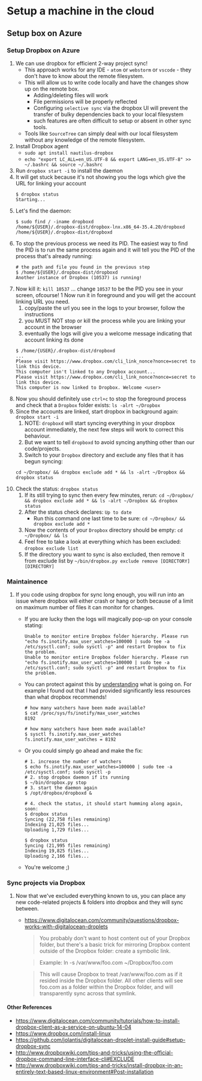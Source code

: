 # Setup a machine in the cloud

## Setup box on Azure

### Setup Dropbox on Azure

1. We can use dropbox for efficient 2-way project sync!
    * This approach works for any IDE - `atom` or `webstorm` or `vscode` - they don't have to know about the remote filesystem.
    * This will allow us to write code locally and have the changes show up on the remote box.
        * Adding/deleting files will work
        * File permissions will be properly reflected
        * Configuring `selective sync` via the dropbox UI will prevent the transfer of bulky dependencies back to your local filesystem
        * such features are often difficult to setup or absent in other sync tools.
    * Tools like `SourceTree` can simply deal with our local filesystem without any knowledge of the remote filesystem.
1. Install Dropbox agent
    * `sudo apt install nautilus-dropbox`
    * `echo "export LC_ALL=en_US.UTF-8 && export LANG=en_US.UTF-8" >> ~/.bashrc && source ~/.bashrc`
1. Run `dropbox start -i` to install the daemon
1. It will get stuck because it's not showing you the logs which give the URL for linking your account
    ```
    $ dropbox status
    Starting...
    ```
1. Let's find the daemon:
    ```
    $ sudo find / -iname dropboxd
    /home/${USER}/.dropbox-dist/dropbox-lnx.x86_64-35.4.20/dropboxd
    /home/${USER}/.dropbox-dist/dropboxd
    ```
1. To stop the previous process we need its PID. The easiest way to find the PID is to run the same process again and it will tell you the PID of the process that's already running:
    ```
    # the path and file you found in the previous step
    $ /home/${USER}/.dropbox-dist/dropboxd
    Another instance of Dropbox (10537) is running!
    ```
1. Now kill it: `kill 10537` ... change `10537` to be the PID you see in your screen, ofcourse!
1  Now run it in foreground and you will get the account linking URL you need.
    1. copy/paste the url you see in the logs to your browser, follow the instructions
    1. you MUST NOT stop or kill the process while you are linking your account in the browser
    1. eventually the logs will give you a welcome message indicating that account linking its done
    ```
    $ /home/{USER}/.dropbox-dist/dropboxd
    ...
    Please visit https://www.dropbox.com/cli_link_nonce?nonce=secret to link this device.
    This computer isn't linked to any Dropbox account...
    Please visit https://www.dropbox.com/cli_link_nonce?nonce=secret to link this device.
    This computer is now linked to Dropbox. Welcome <user>
    ```
1. Now you should definitely use `ctrl+c` to stop the foreground process and check that a `Dropbox` folder exists: `ls -alrt ~/Dropbox`
1. Since the accounts are linked, start dropbox in background again: `dropbox start -i`
    1. NOTE: `dropboxd` will start syncing everything in your dropbox account immediately, the next few steps will work to correct this behaviour.
    1. But we want to tell `dropboxd` to avoid syncing anything other than our code/projects.
    1. Switch to your `Dropbox` directory and exclude any files that it has begun syncing: 
    ```
    cd ~/Dropbox/ && dropbox exclude add * && ls -alrt ~/Dropbox && dropbox status
    ```
1. Check the status: `dropbox status`
    1. If its still trying to sync then every few minutes, rerun: `cd ~/Dropbox/ && dropbox exclude add * && ls -alrt ~/Dropbox && dropbox status`
    1. After the status check declares: `Up to date`
        * Run this command one last time to be sure: `cd ~/Dropbox/ && dropbox exclude add *`
    1. Now the contents of your `Dropbox` directory should be empty: `cd ~/Dropbox/ && ls`
    1. Feel free to take a look at everything which has been excluded: `dropbox exclude list`
    1. If the directory you want to sync is also excluded, then remove it from exclude list by `~/bin/dropbox.py exclude remove [DIRECTORY] [DIRECTORY]`

### Maintainence

1. If you code using dropbox for sync long enough, you will run into an issue where dropbox will either crash or hang or both because of a limit on maximum number of files it can monitor for changes.
    * If you are lucky then the logs will magically pop-up on your console stating:

        ```
        Unable to monitor entire Dropbox folder hierarchy. Please run "echo fs.inotify.max_user_watches=100000 | sudo tee -a /etc/sysctl.conf; sudo sysctl -p" and restart Dropbox to fix the problem.
        Unable to monitor entire Dropbox folder hierarchy. Please run "echo fs.inotify.max_user_watches=100000 | sudo tee -a /etc/sysctl.conf; sudo sysctl -p" and restart Dropbox to fix the problem.
        ```
    * You can protect against this by [understanding](https://stackoverflow.com/questions/35711897/dropbox-fs-inotify-error) what is going on. For example I found out that I had provided significantly less resources than what dropbox recommends!

        ```
        # how many watchers have been made available?
        $ cat /proc/sys/fs/inotify/max_user_watches
        8192
        
        # how many watchers have been made available?
        $ sysctl fs.inotify.max_user_watches
        fs.inotify.max_user_watches = 8192
        ```
    * Or you could simply go ahead and make the fix:
        ```
        # 1. increase the number of watchers
        $ echo fs.inotify.max_user_watches=100000 | sudo tee -a /etc/sysctl.conf; sudo sysctl -p
        # 2. stop dropbox daemon if its running
        $ ~/bin/dropbox.py stop
        # 3. start the daemon again
        $ /opt/dropbox/dropboxd &

        # 4. check the status, it should start humming along again, soon:
        $ dropbox status
        Syncing (22,758 files remaining)
        Indexing 21,025 files...
        Uploading 1,729 files...
        
        $ dropbox status
        Syncing (21,995 files remaining)
        Indexing 19,825 files...
        Uploading 2,166 files...
        ```
    * You're welcome ;)

### Sync projects via Dropbox

1. Now that we've excluded everything known to us, you can place any new code-related projects & folders into dropbox and they will sync between.
    * https://www.digitalocean.com/community/questions/dropbox-works-with-digitalocean-droplets
        > You probably don't want to host content out of your Dropbox folder, but there's a basic trick for mirroring Dropbox content outside of the Dropbox folder: create a symbolic link.

        > Example: ln -s /var/www/foo.com ~/Dropbox/foo.com

        > This will cause Dropbox to treat /var/www/foo.com as if it resided inside the Dropbox folder. All other clients will see foo.com as a folder within the Dropbox folder, and will transparently sync across that symlink.

#### Other References
* https://www.digitalocean.com/community/tutorials/how-to-install-dropbox-client-as-a-service-on-ubuntu-14-04
* https://www.dropbox.com/install-linux
* https://github.com/jolantis/digitalocean-droplet-install-guide#setup-dropbox-sync
* http://www.dropboxwiki.com/tips-and-tricks/using-the-official-dropbox-command-line-interface-cli#EXCLUDE
* http://www.dropboxwiki.com/tips-and-tricks/install-dropbox-in-an-entirely-text-based-linux-environment#Post-installation
